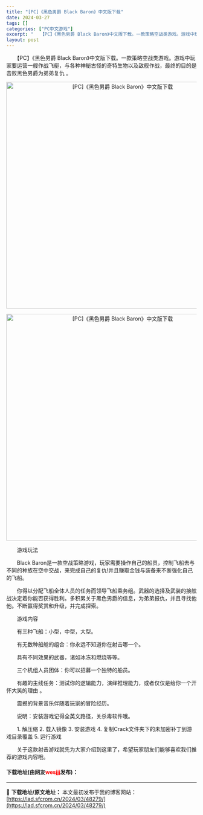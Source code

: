```yaml
---
title: "[PC]《黑色男爵 Black Baron》中文版下载"
date: 2024-03-27
tags: []
categories: ["PC中文游戏"]
excerpt: "　　【PC】《黑色男爵 Black Baron》中文版下载。一款策略空战类游戏。游戏中玩家要运营一艘作战飞艇，与各种神秘古怪的奇特生物以及敌舰作战，最终的目的是击败黑色男爵为弟弟复仇 。 　　游戏玩法 　　Black Baron是一款空战策略游戏，玩家需要操作自己的船员，控制飞船去与不同的种族在空中&hellip;"
layout: post
---
```


 <p>　　【PC】《黑色男爵 Black Baron》中文版下载。一款策略空战类游戏。游戏中玩家要运营一艘作战飞艇，与各种神秘古怪的奇特生物以及敌舰作战，最终的目的是击败黑色男爵为弟弟复仇 。</p> <p align="center"><img align="" border="0" src="https://lad.sfcrom.cn/wp-content/uploads/2024/03/20240327_66036f5b3beed.webp" width="600" alt="[PC]《黑色男爵 Black Baron》中文版下载" /></p> <p align="center"><img align="" border="0" src="https://lad.sfcrom.cn/wp-content/uploads/2024/03/20240327_66036f5b831a7.webp" width="600" alt="[PC]《黑色男爵 Black Baron》中文版下载" /></p> <p>　　游戏玩法</p> <p>　　Black Baron是一款空战策略游戏，玩家需要操作自己的船员，控制飞船去与不同的种族在空中交战，来完成自己的复仇!并且赚取金钱与装备来不断强化自己的飞船。</p> <p>　　你得以分配飞船全体人员的任务而领导飞船乘务组。武器的选择及武装的接舷战决定着你能否获得胜利。多积累关于黑色男爵的信息，为弟弟报仇，并且寻找他他。不断赢得奖赏和升级，并完成探索。</p> <p>　　游戏内容</p> <p>　　有三种飞船：小型，中型，大型。</p> <p>　　有无数种船舱的组合：你永远不知道你在射击哪一个。</p> <p>　　具有不同效果的武器，诸如冰冻和燃烧等等。</p> <p>　　三个机组人员团体：你可以招募一个独特的船员。</p> <p>　　有趣的主线任务：测试你的逻辑能力，演绎推理能力，或者仅仅是给你一个开怀大笑的理由 。</p> <p>　　震撼的背景音乐伴随着玩家的冒险经历。</p> <p>　　说明：安装游戏记得全英文路径，关杀毒软件哦。</p> <p>　　1. 解压缩 2. 载入镜像 3. 安装游戏 4. 复制Crack文件夹下的未加密补丁到游戏目录覆盖 5. 运行游戏</p> <p>　　关于这款射击游戏就先为大家介绍到这里了，希望玩家朋友们能够喜欢我们推荐的游戏内容哦。</p> <p><h4>下载地址(由网友<font color="red">wesjjj</font>发布)：</h4></p> 

---
📖 **下载地址/原文地址：** 本文最初发布于我的博客网站：[https://lad.sfcrom.cn/2024/03/48279/](https://lad.sfcrom.cn/2024/03/48279/)

